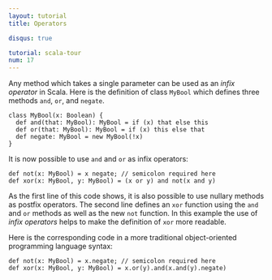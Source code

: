 ```yaml
---
layout: tutorial
title: Operators

disqus: true

tutorial: scala-tour
num: 17
---
```


Any method which takes a single parameter can be used as an *infix operator* in Scala. Here is the definition of class `MyBool` which defines three methods `and`, `or`, and `negate`.

    class MyBool(x: Boolean) {
      def and(that: MyBool): MyBool = if (x) that else this
      def or(that: MyBool): MyBool = if (x) this else that
      def negate: MyBool = new MyBool(!x)
    }

It is now possible to use `and` and `or` as infix operators:

    def not(x: MyBool) = x negate; // semicolon required here
    def xor(x: MyBool, y: MyBool) = (x or y) and not(x and y)

As the first line of this code shows, it is also possible to use nullary methods as postfix operators. The second line defines an `xor` function using the `and` and `or` methods as well as the new `not` function. In this example the use of _infix operators_ helps to make the definition of `xor` more readable.

Here is the corresponding code in a more traditional object-oriented programming language syntax:

    def not(x: MyBool) = x.negate; // semicolon required here
    def xor(x: MyBool, y: MyBool) = x.or(y).and(x.and(y).negate)
